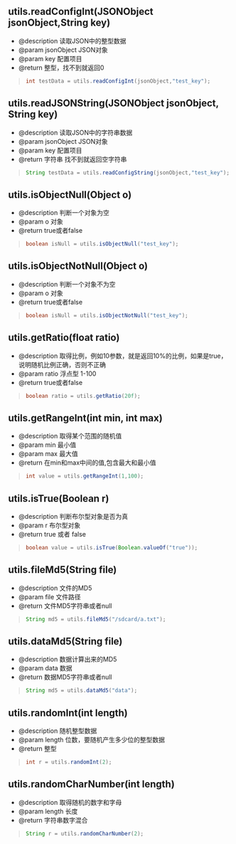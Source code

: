 ## utils.readConfigInt(JSONObject jsonObject,String key)
* @description 读取JSON中的整型数据
* @param jsonObject JSON对象
* @param key  配置项目
* @return 整型，找不到就返回0

> ```java
> int testData = utils.readConfigInt(jsonObject,"test_key");
> ```

## utils.readJSONString(JSONObject jsonObject, String key)
* @description 读取JSON中的字符串数据
* @param jsonObject JSON对象
* @param key        配置项目
* @return 字符串 找不到就返回空字符串

> ```java
> String testData = utils.readConfigString(jsonObject,"test_key");
> ```



## utils.isObjectNull(Object o)
* @description 判断一个对象为空
* @param o 对象
* @return true或者false

> ```java
> boolean isNull = utils.isObjectNull("test_key");
> ```




## utils.isObjectNotNull(Object o)
* @description 判断一个对象不为空
* @param o 对象
* @return true或者false

> ```java
> boolean isNull = utils.isObjectNotNull("test_key");
> ```




## utils.getRatio(float ratio)
* @description 取得比例，例如10参数，就是返回10%的比例，如果是true，说明随机比例正确，否则不正确
* @param ratio 浮点型 1-100
* @return true或者false

> ```java
> boolean ratio = utils.getRatio(20f);
> ```



## utils.getRangeInt(int min, int max)
* @description 取得某个范围的随机值
* @param min 最小值
* @param max 最大值
* @return 在min和max中间的值,包含最大和最小值

> ```java
> int value = utils.getRangeInt(1,100);
> ```


## utils.isTrue(Boolean r)
* @description 判断布尔型对象是否为真
* @param r 布尔型对象
* @return true 或者 false

> ```java
> boolean value = utils.isTrue(Boolean.valueOf("true"));
> ```


## utils.fileMd5(String file)
* @description 文件的MD5
* @param file 文件路径
* @return 文件MD5字符串或者null

> ```java
> String md5 = utils.fileMd5("/sdcard/a.txt");
> ```


## utils.dataMd5(String file)
* @description 数据计算出来的MD5
* @param data 数据
* @return 数据MD5字符串或者null

> ```java
> String md5 = utils.dataMd5("data");
> ```



## utils.randomInt(int length)
* @description 随机整型数据
* @param length 位数，要随机产生多少位的整型数据
* @return 整型

> ```java
> int r = utils.randomInt(2);
> ```

## utils.randomCharNumber(int length)
* @description 取得随机的数字和字母
* @param length 长度
* @return 字符串数字混合

> ```java
> String r = utils.randomCharNumber(2);
> ```